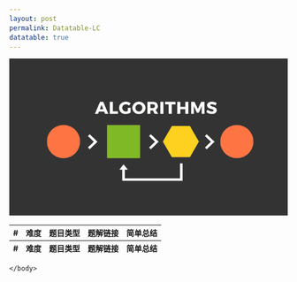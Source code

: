 ```yaml
---
layout: post
permalink: Datatable-LC
datatable: true
---
```

![](/assets/img/blogs/2100-01-01/algorithms.png)

<html lang="zh">
    <head>
        <meta charset="utf-8" />
        <title>LC DataTables</title>
        <!--样式-->
        <link rel="stylesheet" type="text/css" href="/assets/css/jquery.dataTables.css">
        <!-- jQuery -->
        <script type="text/javascript" charset="utf8" src="/assets/js/jquery.min.js"></script>
        <!-- DataTables -->
        <script type="text/javascript" charset="utf8" src="/assets/js/jquery.dataTables.js"></script>
        <script type="text/javascript">
            $(document).ready(function() {
                var payload = [
                    ["lc0001", "E", "Array", "Two Sum", "HashMap"],
                    ["lc0002", "E", "LinkedList", "Add Two Numbers", ""],
                    ["lc0003", "M", "String", "Longest Substring without Repeating Characters", "滑动窗口"],
                    ["lc0004", "M", "Array", "Median of Two Sorted Arrays", ""],
                    ["lc0005", "M", "String", "Longest Palindromic Substring", ""],
                    ["lc0006", "M", "String", "ZigZag Conversion", ""],
                    ["lc0007", "M", "Math", "Reverse Integer", ""],
                    ["lc0008", "M", "String", "String to Integer\(atoi\)", ""],
                    ["lc0009", "M", "Math", "Palindrome Number", ""],
                    ["lc0010", "M", "String", "Regular Expression Matching", ""],
                    ["lc0011", "M", "Array", "Container With Most Water", ""],
                    ["lc0012", "M", "String", "Integer to Roman", ""],
                    ["lc0013", "M", "String", "Roman to Integer", ""],
                    ["lc0014", "M", "String", "Longest Common Prefix", ""],
                    ["lc0015", "M", "Array", "3Sum", ""],
                    ["lc0016", "M", "Array", "3Sum Closest", ""],
                    ["lc0017", "M", "String", "Letter Combinations of a Phone Number", ""],
                    ["lc0018", "M", "Array", "4Sum", ""],
                    ["lc0019", "M", "LinkedList", "Remove Nth Node From End of List", ""],
                    ["lc0020", "M", "Stack", "Valid Parentheses", ""],
                    ["lc0021", "M", "LinkedList", "Merge Two Sorted Lists", ""],
                    ["lc0022", "M", "String", "Generate Parentheses", ""],
                    ["lc0023", "M", "LinkedList", "Merge k Sorted Lists", ""],
                    ["lc0024", "M", "LinkedList", "Swap Nodes in Pairs", ""],
                    ["lc0025", "M", "LinkedList", "Reverse Nodes in k-Group", ""],
                    ["lc0026", "M", "Array", "Remove Duplicates from Sorted Array", ""],
                    ["lc0027", "M", "Array", "Remove Element", ""],
                    ["lc0028", "M", "String", "Implement substr", ""],
                    ["lc0029", "M", "Bit Manipulation", "Divide Two Integers", ""],
                    ["lc0030", "M", "Two Pointers", "Substring with Concatenation of All Words", ""],
                    ["lc0031", "M", "Array", "Next Permutation", ""],
                    ["lc0033", "M", "Array", "Search in Rotated Sorted Array", ""],
                    ["lc0034", "M", "Array", "Find First and Last Position of Element in Sorted Array \(Search for a Range\)", ""],
                    ["lc0035", "M", "Array", "Search Insertion Position", ""],
                    ["lc0036", "M", "Array", "Valid Sudoku", ""],
                    ["lc0037", "M", "Backtracking", "Sudoku Solver", ""],
                    ["lc0038", "M", "String", "Count and Say", ""],
                    ["lc0039", "M", "Backtracking", "Combination Sum", ""],
                    ["lc0040", "M", "Backtracking", "Combination Sum II", ""],
                    ["lc0041", "M", "Array", "First Missing Positive", ""],
                    ["lc0042", "M", "Stack", "Trapping Rain Water", ""],
                    ["lc0043", "M", "String", "Multiply Strings", ""],
                    ["lc0045", "M", "DP, Greedy", "Jump Game II", ""],
                    ["lc0046", "M", "Backtracking", "Permutations", ""],
                    ["lc0047", "M", "Backtracking", "Permutations II", ""],
                    ["lc0048", "M", "Array", "Rotate Image", ""],
                    ["lc0049", "M", "String", "Group Anagrams", ""],
                    ["lc0050", "M", "Binary Search", "Power\(x, n\)", ""],
                    ["lc0051", "M", "Backtracking", "N-Queens", ""],
                    ["lc0053", "M", "Array", "Maximum Subarray", ""],
                    ["lc0054", "M", "Array", "Spiral Matrix", ""],
                    ["lc0055", "M", "DP, Greedy", "Jump Game", ""],
                    ["lc0056", "M", "Sorting", "Merge Intervals", ""],
                    ["lc0059", "M", "Array", "Spiral Matrix II", ""],
                    ["lc0061", "M", "LinkedList", "Rotate List", ""],
                    ["lc0062", "M", "DP", "Unique Path", ""],
                    ["lc0063", "M", "DP", "Unique Path II", ""],
                    ["lc0064", "M", "DP", "Minimum Path Sum", ""],
                    ["lc0065", "M", "String", "Valid Number", ""],
                    ["lc0066", "M", "Array", "Plus One", ""],
                    ["lc0067", "M", "String", "Add Binary", ""],
                    ["lc0069", "M", "Binary Search", "Sqrt\(x\)", ""],
                    ["lc0070", "M", "DP", "Climb Stairs", ""],
                    ["lc0072", "M", "DP", "Edit Distance", ""],
                    ["lc0073", "M", "Array", "Set Matrix Zeroes", ""],
                    ["lc0074", "M", "Array", "Search a 2D Matrix", ""],
                    ["lc0075", "M", "", "**75 Sort Colors**", ""],
                    ["lc0076", "M", "Two Pointers", "Minimum Window Substring", ""],
                    ["lc0077", "M", "Backtracking", "Combinations", ""],
                    ["lc0078", "M", "Backtracking", "Subsets", ""],
                    ["lc0079", "M", "Backtracking", "Word Search", ""],
                    ["lc0080", "M", "Array", "Remove Duplicates from Sorted Array II", ""],
                    ["lc0081", "M", "Array", "Search in Rotated Sorted Array II", ""],
                    ["lc0082", "M", "LinkedList", "Remove Duplicates from Sorted List II", ""],
                    ["lc0083", "M", "LinkedList", "Remove Duplicates from Sorted List", ""],
                    ["lc0084", "M", "Array", "Largest Rectangle in Histogram", ""],
                    ["lc0085", "M", "Array", "Maximum Rectangle", ""],
                    ["lc0086", "M", "LinkedList", "Partition List", ""],
                    ["lc0088", "M", "Array", "Merge Sorted Array", ""],
                    ["lc0089", "M", "Backtracking", "Gray Code", ""],
                    ["lc0090", "M", "Backtracking", "Subsets II", ""],
                    ["lc0091", "M", "DP", "Decode Ways", ""],
                    ["lc0092", "M", "LinkedList", "Reverse Linked List II", ""],
                    ["lc0093", "M", "Backtracking", "Restore IP Addresses", ""],
                    ["lc0094", "M", "Tree", "Binary Tree Inorder Traversal", ""],
                    ["lc0095", "M", "Tree", "Unique Binary Search Trees II", ""],
                    ["lc0096", "M", "Tree", "Unique Binary Search Trees", ""],
                    ["lc0098", "M", "DFS, Tree", "Validate Binary Search Tree", ""],
                    ["lc0099", "M", "Tree", "Recover Binary Search Tree", ""],
                    ["lc0100", "M", "Tree", "Same Tree", ""],
                    ["lc0101", "M", "Tree", "Symmetric Tree", ""],
                    ["lc0102", "M", "Tree", "Binary Tree Level Order Traversal", ""],
                    ["lc0103", "M", "Tree", "Binary Tree Zigzag Level Order Traversal", ""],
                    ["lc0104", "M", "Tree", "Maximum Depth of Binary Tree", ""],
                    ["lc0105", "M", "Tree", "Construct Binary Tree from Preorder and Inorder Traversal", ""],
                    ["lc0106", "M", "Tree", "Construct Binary Tree from Inorder and Postorder Traversal", ""],
                    ["lc0107", "M", "Tree", "Binary Tree Level Order Traversal II", ""],
                    ["lc0108", "M", "Tree", "Convert Sorted Array to Binary Search Tree", ""],
                    ["lc0109", "M", "Tree", "Convert Sorted List to Binary Search Tree", ""],
                    ["lc0110", "M", "Tree", "Balanced Binary Tree", ""],
                    ["lc0111", "M", "Tree", "Minimum Depth of Binary Tree", ""],
                    ["lc0112", "M", "Tree", "Path Sum ", ""],
                    ["lc0113", "M", "Tree", "Path Sum II", ""],
                    ["lc0114", "M", "Tree", "Flatten Binary Tree to Linked List", ""],
                    ["lc0116", "M", "Tree", "Populating Next Right Pointers in Each Node", ""],
                    ["lc0118", "M", "Array", "Pascal's Triangle", ""],
                    ["lc0119", "M", "Array", "Pascal's Triangle II", ""],
                    ["lc0120", "M", "DP", "Triangle", ""],
                    ["lc0121", "M", "DP", "Best Time to Buy and Sell Stock", ""],
                    ["lc0122", "M", "DP", "Best Time to Buy and Sell Stock II", ""],
                    ["lc0123", "M", "DP", "Best Time to Buy and Sell Stock III", ""],
                    ["lc0124", "M", "Tree", "Binary Tree Maximum Path Sum", ""],
                    ["lc0125", "M", "Two Pointers", "Valid Palindrome", ""],
                    ["lc0127", "M", "BFS", "Word Ladder", ""],
                    ["lc0128", "M", "Array", "Longest Consecutive Sequence", ""],
                    ["lc0129", "M", "Tree", "Sum Root to Leaf Numbers", ""],
                    ["lc0130", "M", "DFS", "Surrounded Regions", ""],
                    ["lc0133", "M", "Graph", "Clone Graph", ""],
                    ["lc0134", "M", "Greedy", "Gas Station", ""],
                    ["lc0135", "M", "Greedy", "Candy", ""],
                    ["lc0136", "M", "Bit Manipulation", "Single Number", ""],
                    ["lc0137", "M", "Bit Manipulation", "Single Number II", ""],
                    ["lc0138", "M", "LinkedList", "Copy List with Random Pointer", ""],
                    ["lc0139", "M", "DP", "Word Break", ""],
                    ["lc0140", "M", "DP", "Word Break II", ""],
                    ["lc0141", "M", "LinkedList", "Linked List Cycle", ""],
                    ["lc0142", "M", "LinkedList", "Linked List Cycle II", ""],
                    ["lc0143", "M", "LinkedList", "Reorder List", ""],
                    ["lc0144", "M", "Tree", "Binary Tree Preorder Traversal", ""],
                    ["lc0145", "M", "Tree", "Binary Tree Postorder Traversal", ""],
                    ["lc0146", "M", "Design", "LRU Cache", "1. Hashmap + Double Linkedlist 2. LinkedHashMap"],
                    ["lc0147", "M", "LinkedList", "Insertion Sort List", ""],
                    ["lc0148", "M", "LinkedList", "Sort List", ""],
                    ["lc0149", "H", "Math", "Max Point On a Line", ""],
                    ["lc0150", "M", "Stack", "Evaluate Reverse Polish Notation", ""],
                    ["lc0151", "M", "String", "Reverse Words in a String", ""],
                    ["lc0152", "M", "Array", "Maximum Product Subarray", ""],
                    ["lc0153", "M", "Array", "Find Minimum in Rotated Sorted Array", ""],
                    ["lc0154", "M", "Array", "Find Minimum in Rotated Sorted Array II", ""],
                    ["lc0155", "M", "Stack", "Min Stack", ""],
                    ["lc0159", "M", "Two Pointers", "Longest Substring with At Most Two Distinct Characters", ""],
                    ["lc0160", "M", "LinkedList", "Intersection of Two Linked Lists", ""],
                    ["lc0162", "M", "Array", "Find Peak Element", ""],
                    ["lc0164", "M", "", "**Maximum Gap**", ""],
                    ["lc0165", "M", "String", "Compare Version Number", ""],
                    ["lc0167", "M", "Array", "2Sum II - Input Array is Sorted", ""],
                    ["lc0169", "M", "Array", "Majority Element", ""],
                    ["lc0170", "M", "Array", "2Sum III - Data Structure Design", ""],
                    ["lc0171", "M", "Math", "Excel Sheet Column Number", ""],
                    ["lc0172", "M", "Math", "Factorial Trailing Zeros", ""],
                    ["lc0173", "M", "Tree", "Binary Search Tree Iterator", ""],
                    ["lc0179", "M", "", "**Largest Number**", ""],
                    ["lc0187", "M", "Bit Manipulation", "Repeated DNA Sequence", ""],
                    ["lc0189", "M", "Array", "Rotate Array", ""],
                    ["lc0190", "M", "Bit Manipulation", "Reverse Bits", ""],
                    ["lc0191", "M", "Bit Manipulation", "Number of 1 Bits", ""],
                    ["lc0198", "M", "DP", "House Robber", ""],
                    ["lc0199", "M", "Tree, BFS", "Binary Tree Right Side View", ""],
                    ["lc0200", "M", "DFS, BFS, Union Find", "Number of Islands", ""],
                    ["lc0202", "M", "Hashtable", "Happy Number", ""],
                    ["lc0203", "M", "LinkedList", "Remove Linked List Elements", ""],
                    ["lc0204", "M", "Math", "Count Primes", ""],
                    ["lc0205", "M", "Hashtable", "Isomorphic Strings", ""],
                    ["lc0206", "M", "LinkedList", "Reverse Linked List", ""],
                    ["lc0207", "M", "Graph", "Course Schedule", ""],
                    ["lc0208", "M", "Trie", "Implement Trie \(Prefix Tree\)", ""],
                    ["lc0209", "M", "Sliding Window", "Minimize Size SubArray Sum", ""],
                    ["lc0210", "M", "Graph", "Course Schedule II", ""],
                    ["lc0211", "M", "Trie", "Add and Search Word - Data Structure Design", ""],
                    ["lc0212", "M", "Trie", "Word Search II", ""],
                    ["lc0213", "M", "DP", "House Robber II", ""],
                    ["lc0215", "M", "Divide and Conquer", "Kth Largest Element in an Array", ""],
                    ["lc0217", "M", "Array", "Contains Duplicate", ""],
                    ["lc0218", "M", "Sweep Line", "The Skyline Problem", ""],
                    ["lc0219", "M", "Array", "Contains Duplicate II", ""],
                    ["lc0223", "M", "Math", "Rectangle Area", ""],
                    ["lc0224", "M", "Stack", "Basic Calculator", ""],
                    ["lc0226", "M", "Tree", "Invert Binary Tree", ""],
                    ["lc0227", "M", "String", "Basic Calculator II", ""],
                    ["lc0228", "M", "Array", "Summary Ranges", ""],
                    ["lc0229", "M", "Array", "Majority Element II", ""],
                    ["lc0230", "M", "Tree", "Kth Smallest Element in BST", ""],
                    ["lc0231", "M", "Bit Manipulation", "Power of Two", ""],
                    ["lc0232", "M", "Stack", "Implement Queue using Stacks", ""],
                    ["lc0023", "M", "LinkedList", "Delete Note in a Linked List", ""],
                    ["lc0234", "M", "LinkedList", "Palindrome Linked List", ""],
                    ["lc0235", "M", "Tree", "Lowest Common Ancestor of a Binary Search Tree", ""],
                    ["lc0236", "M", "Tree", "Lowest Common Ancestor of Binary Tree", ""],
                    ["lc0237", "M", "LinkedList", "Delete Note in a Linked List", ""],
                    ["lc0238", "M", "Array", "Product of Array Except Self", ""],
                    ["lc0239", "M", "Heap", "Sliding Window Maximum", ""],
                    ["lc0240", "M", "Array", "Search a 2D Matrix II", ""],
                    ["lc0241", "M", "Divide and Conquer", "Different Ways to Add Parentheses", ""],
                    ["lc0242", "M", "Hashtable", "Valid Anagram", ""],
                    ["lc0244", "M", "Hashtable", "Shortest Word Distance II $", ""],
                    ["lc0250", "M", "Tree", "Count Univalue Subtrees", ""],
                    ["lc0252", "M", "", "Meeting Rooms", ""],
                    ["lc0253", "M", "", "Meeting Rooms II", ""],
                    ["lc0257", "M", "Tree", "Binary Tree Paths", ""],
                    ["lc0258", "M", "Math", "Add Digits", ""],
                    ["lc0259", "M", "Array", "3Sum Smaller", ""],
                    ["lc0260", "M", "Bit Manipulation", "Single Number III", ""],
                    ["lc0263", "M", "Math", "Ugly Number", ""],
                    ["lc0264", "M", "Math", "Ugly Number II", ""],
                    ["lc0268", "M", "Bit Manipulation", "Missing Number", ""],
                    ["lc0269", "M", "Graph", "Alien Dictionary", ""],
                    ["lc0271", "M", "String", "Encode and Decode Strings", ""],
                    ["lc0272", "M", "Tree", "Closest Binary Search Tree Value II", ""],
                    ["lc0273", "M", "String", "Integer to English Words", ""],
                    ["lc0274", "M", "", "H-Index", ""],
                    ["lc0275", "M", "", "H-Index II", ""],
                    ["lc0277", "M", "Graph", "Find the Celebrity", ""],
                    ["lc0278", "E", "Binary Search", "First Bad Version", ""],
                    ["lc0279", "M", "DP", "Perfect Squares", ""],
                    ["lc0280", "M", "", "**280 Wiggle Sort**", ""],
                    ["lc0282", "M", "Backtracking", "Expression Add Operators", ""],
                    ["lc0283", "M", "Array", "Move Zeroes", ""],
                    ["lc0284", "M", "Design", "Peeking Iterator", ""],
                    ["lc0285", "M", "Tree", "Inorder Successor in BST", ""],
                    ["lc0287", "M", "Array", "Find the Duplicate Number", ""],
                    ["lc0289", "M", "Array", "Game of Life", ""],
                    ["lc0290", "M", "Hashtable", "Word Pattern", ""],
                    ["lc0295", "M", "Heap", "Find Median from Data Stream", ""],
                    ["lc0297", "M", "Tree", "Serialize and Deserialize Binary Tree", ""],
                    ["lc0298", "M", "Tree", "Binary Tree Longest Consecutive Sequence", ""],
                    ["lc0299", "M", "Hashtable", "Bulls and Cows", ""],
                    ["lc0300", "M", "DP", "Longest Increasing Subsequence", ""],
                    ["lc0301", "M", "BFS", "Remove Invalid Parentheses", ""],
                    ["lc0303", "M", "Design", "Range Sum Query - Immutable", ""],
                    ["lc0305", "M", "DFS", "Number of Islands II", ""],
                    ["lc0306", "M", "Backtracking", "Additive Number", ""],
                    ["lc0307", "M", "Design", "Range Sum Query - Mutable", ""],
                    ["lc0312", "M", "DP", "Burst Balloons", ""],
                    ["lc0313", "M", "Math", "Super Ugly Number", ""],
                    ["lc0315", "M", "Segment Tree", "Count of Smaller Numbers After Self", ""],
                    ["lc0316", "M", "String", "Remove Duplicate Letters", ""],
                    ["lc0319", "M", "Math", "Bulb Switcher", ""],
                    ["lc0322", "M", "DP", "Coin Change", ""],
                    ["lc0323", "M", "DFS", "Number of Connected Components in an Undirected Graph", ""],
                    ["lc0328", "M", "LinkedList", "Odd Even Linked List", ""],
                    ["lc0329", "M", "DP", "Longest Increasing Path in a Matrix", ""],
                    ["lc0336", "M", "Hashtable", "Palindrome Pairs", ""],
                    ["lc0338", "M", "DP", "Counting Bits", ""],
                    ["lc0339", "M", "DFS", "Nested List Weight Sum", ""],
                    ["lc0341", "M", "Stack", "Flatten Nested List Iterator", ""],
                    ["lc0344", "M", "String", "Reverse String", ""],
                    ["lc0345", "M", "String", "Reverse Vowels of a String", ""],
                    ["lc0346", "M", "Queue", "Moving Average from Data Stream", ""],
                    ["lc0347", "M", "Hashtable", "Top K Frequent Elements", ""],
                    ["lc0348", "M", "Design", "Design Tic-Tac-Toe", ""],
                    ["lc0349", "M", "Hashtable", "Intersection of Two Arrays", ""],
                    ["lc0350", "M", "Hashtable", "Intersection of Two Arrays II", ""],
                    ["lc0355", "M", "Design", "Design Twitter", ""],
                    ["lc0366", "M", "Tree", "Find Leaves of Binary Tree", ""],
                    ["lc0369", "M", "LinkedList", "Plus One Linked List", ""],
                    ["lc0371", "M", "Bit Manipulation", "Sum of Two Integers", ""],
                    ["lc0373", "M", "Heap", "Find K Pairs with Smallest Sums", ""],
                    ["lc0377", "M", "Backtracking", "Combination Sum IV", ""],
                    ["lc0378", "M", "Binary Search", "Kth Smallest Element in a Sorted Matrix", ""],
                    ["lc0380", "M", "Design", "Insert Delete GetRandom O\(1\)", ""],
                    ["lc0383", "M", "String", "Ransom Note", ""],
                    ["lc0387", "M", "String", "First Unique Character in a String", ""],
                    ["lc0389", "M", "Hashtable", "Find the Difference", ""],
                    ["lc0392", "M", "DP", "Is Subsequence", ""],
                    ["lc0402", "M", "Stack", "Remove k Digits", ""],
                    ["lc0406", "M", "Greedy", "Queue Reconstruction by Height", ""],
                    ["lc0407", "M", "Stack", "Trapping Rain Water II", ""],
                    ["lc0409", "M", "Hashtable", "Longest Palindrome", ""],
                    ["lc0426", "M", "Tree", "Convert Binary Search Tree to Sorted Doubly Linked List", ""],
                    ["lc0436", "M", "Sweep Line", "Find Right Interval", ""],
                    ["lc0442", "M", "Array", "Find All Duplicates in an Array", ""],
                    ["lc0445", "M", "LinkedList", "Add Two Numbers II", ""],
                    ["lc0447", "M", "Hashtable", "Number of Boomerangs", ""],
                    ["lc0448", "M", "Array", "Find All Numbers Disappeared in an Array", ""],
                    ["lc0449", "M", "Tree", "Serialize and Deserialize BST", ""],
                    ["lc0450", "M", "Tree", "Delete Node in a BST", ""],
                    ["lc0452", "M", "Greedy", "Minimum Number of Arrows to Burst Balloons", ""],
                    ["lc0455", "M", "Greedy", "Assign Cookies", ""],
                    ["lc0460", "H", "Design", "LFU", ""],
                    ["lc0461", "M", "Bit Manipulation", "Hamming Distance", ""],
                    ["lc0463", "M", "Hashtable", "Island Perimeter", ""],
                    ["lc0473", "M", "DFS", "Matchsticks to Square", ""],
                    ["lc0490", "M", "BFS", "The Maze", ""],
                    ["lc0500", "M", "Hashtable", "Keyboard Row", ""],
                    ["lc0505", "M", "BFS", "The Maze II", ""],
                    ["lc0508", "M", "Tree", "Most Frequent Subtree Sum", ""],
                    ["lc0513", "M", "Tree", "Find Bottom Left Tree Value", ""],
                    ["lc0525", "M", "Hashtable", "Contiguous Array", ""],
                    ["lc0535", "M", "Hashtable", "Encode and Decode TinyURL", ""],
                    ["lc0538", "M", "Tree", "Convert BST to Greater Tree", ""],
                    ["lc0543", "M", "Tree", "Diameter of Binary Tree", ""],
                    ["lc0545", "M", "DFS, Tree", "Boundary of Binary Tree", ""],
                    ["lc0547", "H", "Design", "Friend Circles", ""],
                    ["lc0557", "M", "String", "Reverse Words in a String III", ""],
                    ["lc0560", "M", "Array", "Subarray Sum Equals K", ""],
                    ["lc0561", "M", "Array", "Array Partition I", ""],
                    ["lc0563", "M", "Tree", "Binary Tree Tilt", ""],
                    ["lc0605", "M", "Array", "Can Place Flowers", ""],
                    ["lc0611", "M", "Array", "Valid Triangle Number", ""],
                    ["lc0617", "M", "Tree", "Merge Two Binary Tree", ""],
                    ["lc0621", "M", "Queue", "Task Scheduler", ""],
                    ["lc0622", "M", "Design", "Design Circular Queue", ""],
                    ["lc0628", "M", "Array", "Maximum Product of Three Numbers", ""],
                    ["lc0642", "M", "Design", "Design Search Autocomplete System", ""],
                    ["lc0645", "M", "Hashtable", "Set Mismatch", ""],
                    ["lc0647", "M", "DP", "Palindromic Substrings", ""],
                    ["lc0653", "M", "Tree", "2Sum - Input is a BST", ""],
                    ["lc0654", "M", "Tree", "Maximum Binary Tree", ""],
                    ["lc0657", "M", "String", "Judge Route Cycle", ""],
                    ["lc0669", "M", "Tree", "Trim a Binary Search Tree", ""],
                    ["lc0674", "M", "DP", "Longest Continuous Increasing Subsequence", ""],
                    ["lc0695", "M", "Array", "Max Area of Island", ""],
                    ["lc0697", "M", "Array", "Degree of an Array", ""],
                    ["lc0702", "M", "Binary Search", "Search in a Sorted Array of Unknown Size", ""],
                    ["lc0703", "M", "Heap", "Kth Largest Element in a Stream", ""],
                    ["lc0704", "M", "Binary Search", "Binary Search", ""],
                    ["lc0717", "M", "Array", "1-bit and 2-bit Characters", ""],
                    ["lc0727", "M", "DP", "Minimum Window Subsequence", ""],
                    ["lc0743", "M", "Graph", "Network Delay Time", ""],
                    ["lc0760", "M", "Hashtable", "Find Anagram Mappings", ""],
                    ["lc0769", "M", "Array", "Max Chunks to Make Sorted", ""],
                    ["lc0771", "M", "Hashtable", "Jewels and Stones", ""],
                    ["lc0776", "M", "Tree", "Split BST", ""],
                    ["lc0779", "M", "Recursion", "K-th Symbol in Grammar", ""],
                    ["lc0804", "M", "String", "Unique Morse Code Words", ""],
                    ["lc0814", "M", "Tree", "Binary Tree Pruning", ""],
                    ["lc0819", "M", "String", "Most Common Word", ""],
                    ["lc0842", "M", "Backtracking", "Split Array into Fibonacci Sequence", ""],
                    ["lc0846", "M", "Hashtable", "Hand of Straights", ""],
                    ["lc0860", "M", "Greedy", "Lemonade Change", ""],
                    ["lc0863", "M", "Tree", "All Nodes Distance K in Binary Tree", ""],
                    ["lc0887", "H", "DP", "Super Egg Drop", ""],
                    ["lc0889", "M", "Tree", "Construct Binary from Preorder and Postorder Traversal", ""],
                    ["lc0904", "M", "Two Pointers", "Fruits Into Basket", ""],
                    ["lc0912", "M", "Sort", "Sort Array", ""],
                    ["lc0929", "M", "String", "Unique Email Address", ""],
                    ["lc0946", "M", "Stack", "Validate Stack Sequence", ""],
                    ["lc0973", "M", "Divide and Conquer", "K Closest Points from Origin", ""],
                    ["lc0980", "H", "DFS", "Unique Paths III", "确定开始位置和总步长后，类似走迷宫的DFS"],
                    ["lc0986", "M", "Two Pointers", "Interval List Intersections", ""],
                    ["lc0994", "M", "BFS", "Rotting Oranges", ""],
                    ["lc1008", "M", "Tree", "Construct Binary Search Tree from Preorder Traversal", ""],
                    ["lc1011", "M", "Binary Search", "Capacity To Ship Packages Within D Days", ""],
                    ["lc1013", "M", "Array", "Partition Array Into Three Parts With Equal Sum", ""],
                    ["lc1026", "M", "Tree", "Maximum Difference Between Node and Ancestor", ""],
                    ["lc1038", "M", "Tree", "Binary Search Tree to Greater Sum Tree", ""],
                    ["lc1046", "M", "Queue", "Last Stone Weight", ""],
                    ["lc1071", "M", "String", "Greatest Common Divisor of Strings", ""],
                    ["lc1143", "M", "DP", "Longest Common Subsequence", ""],
                    ["lc1197", "M", "BFS", "Minimum Knight Moves", ""],
                    ["lc1248", "M", "Sliding Window", "Count Number of Nice Subarrays", ""],
                    ["lc1371", "M", "String", "Find the Longest Substring Containing Vowels in Even Counts", ""],
                    ["lc1448", "M", "Tree", "Count Good Nodes in Binary Tree", ""],
                    ["lc1457", "M", "Tree", "Pseudo-Palindromic Paths in a Binary Tree", ""],
                    ["lc1644", "M", "Tree", "Lowest Common Ancestor of a Binary Tree II $", ""],
                    ["lc1650", "M", "Tree", "Lowest Common Ancestor of a Binary Tree III $", ""]
                    ];
                $('#lc').DataTable({
                    data: payload,
                    columnDefs: [
                        {
                            targets:[3], // for links
                            render: function ( data, type, row, meta ) {
                                if(type != null){
                                    var theLink = '<a href=' +row[0]+ '>' + data+ '</a>';
                                    console.log("theLink: " + theLink);
                                    return theLink;
                                } else {
                                    return " ";
                                }
                            }
                        }
                    ]      
                });
                // $('#lc').DataTable();
            });
        </script>
    </head>
    <body>
        <table id="lc" class="display" cellspacing="0" width="100%">
            <thead>
                <tr>
                    <th>#</th>
                    <th>难度</th>
                    <th>题目类型</th>
                    <th>题解链接</th>
                    <th>简单总结</th>
                </tr>
            </thead>
            <tfoot>
                <tr>
                    <th>#</th>
                    <th>难度</th>
                    <th>题目类型</th>
                    <th>题解链接</th>
                    <th>简单总结</th>
                </tr>
            </tfoot>
        </table>

    </body>

</html>
